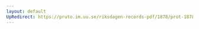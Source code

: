 ```yaml
---
layout: default
UpRedirect: https://pruto.im.uu.se/riksdagen-records-pdf/1878/prot-1878--fk--039.pdf
---
```

